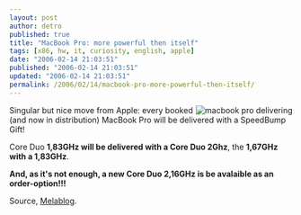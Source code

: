 ```yaml
---
layout: post
author: detro
published: true
title: "MacBook Pro: more powerful then itself"
tags: [x86, hw, it, curiosity, english, apple]
date: "2006-02-14 21:03:51"
published: "2006-02-14 21:03:51"
updated: "2006-02-14 21:03:51"
permalink: /2006/02/14/macbook-pro-more-powerful-then-itself/
---
```


<img src="http://www.melablog.it/uploads/MacBookPro.jpg" alt="macbook pro delivering" align="right" />
Singular but nice move from Apple: every booked (and now in distribution) MacBook Pro will be delivered with a SpeedBump Gift!

Core Duo <strong>1,83GHz will be delivered with a Core Duo 2Ghz</strong>, the <strong>1,67GHz with a 1,83GHz</strong>. 

<strong>And, as it's not enough, a new Core Duo 2,16GHz is be avalaible as an order-option!!!</strong>

Source, <a href="http://www.melablog.it/post/1508/macbook-pro-in-arrivo-i-processori-sono-gia-piu-potenti">Melablog</a>.
